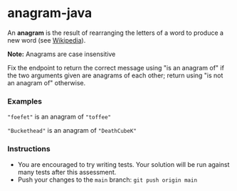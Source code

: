 # anagram-java
An **anagram** is the result of rearranging the letters of a word to produce a new word (see [Wikipedia](https://en.wikipedia.org/wiki/Anagram)).

**Note:** Anagrams are case insensitive

Fix the endpoint to return the correct message using "is an anagram of" if the two arguments given are anagrams of each other; return using "is not an anagram of" otherwise.

### Examples
`"foefet"` is an anagram of `"toffee"`

`"Buckethead"` is an anagram of `"DeathCubeK"`

### Instructions
- You are encouraged to try writing tests. Your solution will be run against many tests after this assessment.
- Push your changes to the `main` branch: `git push origin main`
